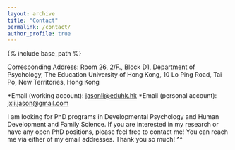 ```yaml
---
layout: archive
title: "Contact"
permalink: /contact/
author_profile: true
---
```


{% include base_path %}

Corresponding Address: Room 26, 2/F., Block D1,
Department of Psychology,
The Education University of Hong Kong,
10 Lo Ping Road, Tai Po,
New Territories, Hong Kong <br>

*Email (working account): jasonli@eduhk.hk
*Email (personal account): jxli.jason@gmail.com

I am looking for PhD programs in Developmental Psychology and Human Development and Family Science. If you are interested in my research or have any open PhD positions, please feel free to contact me! You can reach me via either of my email addresses. Thank you so much! ^^


